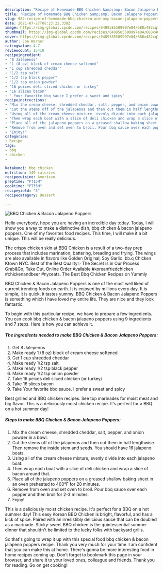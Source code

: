 ```yaml
---
description: "Recipe of Homemade BBQ Chicken &amp;amp; Bacon Jalapeno Poppers"
title: "Recipe of Homemade BBQ Chicken &amp;amp; Bacon Jalapeno Poppers"
slug: 982-recipe-of-homemade-bbq-chicken-and-amp-bacon-jalapeno-poppers
date: 2021-07-27T06:23:22.338Z
image: https://img-global.cpcdn.com/recipes/0409585509997e84/680x482cq70/bbq-chicken-bacon-jalapeno-poppers-recipe-main-photo.jpg
thumbnail: https://img-global.cpcdn.com/recipes/0409585509997e84/680x482cq70/bbq-chicken-bacon-jalapeno-poppers-recipe-main-photo.jpg
cover: https://img-global.cpcdn.com/recipes/0409585509997e84/680x482cq70/bbq-chicken-bacon-jalapeno-poppers-recipe-main-photo.jpg
author: Joe Warner
ratingvalue: 4.7
reviewcount: 15410
recipeingredient:
- "8 Jalepenos"
- "1 (8 oz) block of cream cheese softened"
- "1 cup shredded cheddar"
- "1/2 tsp salt"
- "1/2 tsp black pepper"
- "1/2 tsp onion powder"
- "16 peices deli sliced chicken or turkey"
- "16 slices bacon"
- " Your favorite bbq sauce I prefer a sweet and spicy"
recipeinstructions:
- "Mix the cream cheese, shredded cheddar, salt, pepper, and onion powder in a bowl."
- "Cut the stems off of the jalapenos and then cut them in half lengthwise. Then remove the inside stem and seeds. You should have 16 jalapeno boats."
- "Using all of the cream cheese mixture, evenly divide into each jalapeno boat."
- "Then wrap each boat with a slice of deli chicken and wrap a slice of bacon around that."
- "Place all of the jalapeno poppers on a greased shallow baking sheet in an oven preheated to 400°F for 20 minutes."
- "Remove from oven and set oven to broil. Pour bbq sauce over each popper and then broil for 2-3 minutes."
- "Enjoy!"
categories:
- Recipe
tags:
- bbq
- chicken
- 

katakunci: bbq chicken  
nutrition: 149 calories
recipecuisine: American
preptime: "PT15M"
cooktime: "PT33M"
recipeyield: "3"
recipecategory: Dessert

---
```



![BBQ Chicken &amp; Bacon Jalapeno Poppers](https://img-global.cpcdn.com/recipes/0409585509997e84/680x482cq70/bbq-chicken-bacon-jalapeno-poppers-recipe-main-photo.jpg)

Hello everybody, hope you are having an incredible day today. Today, I will show you a way to make a distinctive dish, bbq chicken &amp; bacon jalapeno poppers. One of my favorites food recipes. This time, I will make it a bit unique. This will be really delicious.

The crispy chicken skin at BBQ Chicken is a result of a two-day prep process that includes marination, battering, breading and frying. The wings are also available in flavors like Golden Original; Soy Garlic. bb.q Chicken Ktown NYC. Best of the Best Quality✨ The Secret is in Our Process Grab&amp;Go, Take Out, Online Order Available #koreanfriedchicken #chickenandbeer #nyceats. The Best Bbq Chicken Recipes on Yummly

BBQ Chicken &amp; Bacon Jalapeno Poppers is one of the most well liked of current trending foods on earth. It is enjoyed by millions every day. It is simple, it is quick, it tastes yummy. BBQ Chicken &amp; Bacon Jalapeno Poppers is something which I have loved my entire life. They are nice and they look fantastic.


To begin with this particular recipe, we have to prepare a few ingredients. You can cook bbq chicken &amp; bacon jalapeno poppers using 9 ingredients and 7 steps. Here is how you can achieve it.

<!--inarticleads1-->

##### The ingredients needed to make BBQ Chicken &amp; Bacon Jalapeno Poppers:

1. Get 8 Jalepenos
1. Make ready 1 (8 oz) block of cream cheese softened
1. Get 1 cup shredded cheddar
1. Make ready 1/2 tsp salt
1. Make ready 1/2 tsp black pepper
1. Make ready 1/2 tsp onion powder
1. Take 16 peices deli sliced chicken (or turkey)
1. Take 16 slices bacon
1. Take  Your favorite bbq sauce. I prefer a sweet and spicy


Best grilled and BBQ chicken recipes. See top marinades for moist meat and big flavor. This is a deliciously moist chicken recipe. It&#39;s perfect for a BBQ on a hot summer day! 

<!--inarticleads2-->

##### Steps to make BBQ Chicken &amp; Bacon Jalapeno Poppers:

1. Mix the cream cheese, shredded cheddar, salt, pepper, and onion powder in a bowl.
1. Cut the stems off of the jalapenos and then cut them in half lengthwise. Then remove the inside stem and seeds. You should have 16 jalapeno boats.
1. Using all of the cream cheese mixture, evenly divide into each jalapeno boat.
1. Then wrap each boat with a slice of deli chicken and wrap a slice of bacon around that.
1. Place all of the jalapeno poppers on a greased shallow baking sheet in an oven preheated to 400°F for 20 minutes.
1. Remove from oven and set oven to broil. Pour bbq sauce over each popper and then broil for 2-3 minutes.
1. Enjoy!


This is a deliciously moist chicken recipe. It&#39;s perfect for a BBQ on a hot summer day! This easy Korean BBQ Chicken is bright, flavorful, and has a kick of spice. Paired with an irresistibly delicious sauce that can be doubled as a marinade. Sticky-sweet BBQ chicken is the quintessential summer dinner that shouldn&#39;t be limited to the lucky folks with backyard grills. 

So that's going to wrap it up with this special food bbq chicken &amp; bacon jalapeno poppers recipe. Thank you very much for your time. I am confident that you can make this at home. There's gonna be more interesting food in home recipes coming up. Don't forget to bookmark this page in your browser, and share it to your loved ones, colleague and friends. Thank you for reading. Go on get cooking!
